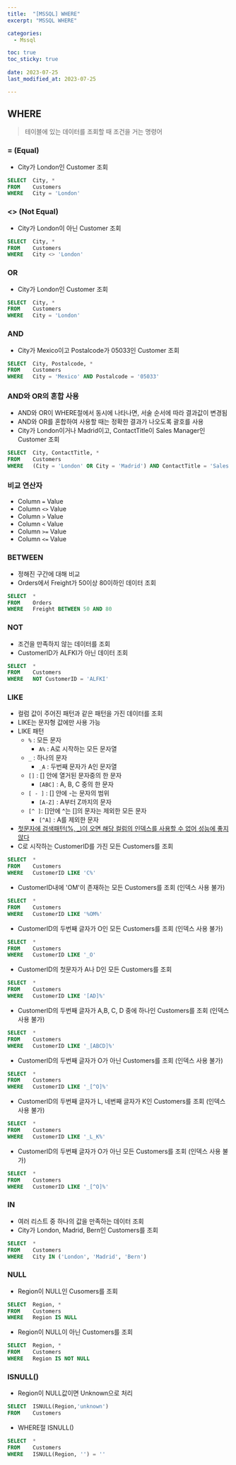 ```yaml
---
title:  "[MSSQL] WHERE" 
excerpt: "MSSQL WHERE"

categories:
  - Mssql

toc: true
toc_sticky: true
 
date: 2023-07-25
last_modified_at: 2023-07-25

---
```

## WHERE
> 테이블에 있는 데이터를 조회할 때 조건을 거는 명령어

### = (Equal)
- City가 London인 Customer 조회
```sql
SELECT  City, *
FROM    Customers
WHERE   City = 'London'
```

### <> (Not Equal)
- City가 London이 아닌 Customer 조회
```sql
SELECT  City, *
FROM    Customers
WHERE   City <> 'London'
```

### OR
- City가 London인 Customer 조회
```sql
SELECT  City, *
FROM    Customers
WHERE   City = 'London'
```

### AND
- City가 Mexico이고 Postalcode가 05033인 Customer 조회
```sql
SELECT  City, Postalcode, *
FROM    Customers
WHERE   City = 'Mexico' AND Postalcode = '05033'
```

### AND와 OR의 혼합 사용
- AND와 OR이 WHERE절에서 동시에 나타나면, 서술 순서에 따라 결과값이 변경됨
- AND와 OR를 혼합하여 사용할 때는 정확한 결과가 나오도록 괄호를 사용
- City가 London이거나 Madrid이고, ContactTitle이 Sales Manager인 Customer 조회
```sql
SELECT  City, ContactTitle, *
FROM    Customers
WHERE   (City = 'London' OR City = 'Madrid') AND ContactTitle = 'Sales Manager'
```

### 비교 연산자
- Column `=` Value
- Column `<>` Value
- Column `>` Value
- Column `<` Value
- Column `>=` Value
- Column `<=` Value

### BETWEEN
- 정해진 구간에 대해 비교
- Orders에서 Freight가 50이상 80이하인 데이터 조회
```sql
SELECT  *
FROM    Orders
WHERE   Freight BETWEEN 50 AND 80
```

### NOT
- 조건을 만족하지 않는 데이터를 조회
- CustomerID가 ALFKI가 아닌 데이터 조회
```sql
SELECT  *
FROM    Customers
WHERE   NOT CustomerID = 'ALFKI'
```

### LIKE
- 컬럼 값이 주어진 패턴과 같은 패턴을 가진 데이터를 조회
- LIKE는 문자형 값에만 사용 가능
- LIKE 패턴
  - `%` : 모든 문자
    - `A%` : A로 시작하는 모든 문자열
  - `_` : 하나의 문자
    - `_A` : 두번째 문자가 A인 문자열
  - `[]` : [] 안에 열거된 문자중의 한 문자
    - `[ABC]` : A, B, C 중의 한 문자
  - `[ - ]` : [] 안에 -는 문자의 범위
    - `[A-Z]` : A부터 Z까지의 문자
  - `[^ ]`: []안에 ^는 []의 문자는 제외한 모든 문자
    - `[^A]` : A를 제외한 문자
- <u>첫문자에 검색패턴(%, _)이 오면 해당 컬럼의 인덱스를 사용할 수 없어 성능에 좋지 않다</u>
- C로 시작하는 CustomerID를 가진 모든 Customers를 조회
```sql
SELECT  *
FROM    Customers
WHERE   CustomerID LIKE 'C%'
```
- CustomerID내에 'OM'이 존재하는 모든 Customers를 조회 (인덱스 사용 불가)
```sql
SELECT  *
FROM    Customers
WHERE   CustomerID LIKE '%OM%'
```
- CustomerID의 두번째 글자가 O인 모든 Customers를 조회 (인덱스 사용 불가)
```sql
SELECT  *
FROM    Customers
WHERE   CustomerID LIKE '_O'
```
- CustomerID의 첫문자가 A나 D인 모든 Customers를 조회
```sql
SELECT  *
FROM    Customers
WHERE   CustomerID LIKE '[AD]%'
```
- CustomerID의 두번째 글자가 A,B, C, D 중에 하나인 Customers를 조회 (인덱스 사용 불가)
```sql
SELECT  *
FROM    Customers
WHERE   CustomerID LIKE '_[ABCD]%'
```
- CustomerID의 두번째 글자가 O가 아닌 Customers를 조회 (인덱스 사용 불가)
```sql
SELECT  *
FROM    Customers
WHERE   CustomerID LIKE '_[^O]%'
```
- CustomerID의 두번째 글자가 L, 네번째 글자가 K인 Customers를 조회 (인덱스 사용 불가)
```sql
SELECT  *
FROM    Customers
WHERE   CustomerID LIKE '_L_K%'
```
- CustomerID의 두번째 글자가 O가 아닌 모든 Customers를 조회 (인덱스 사용 불가)
```sql
SELECT  *
FROM    Customers
WHERE   CustomerID LIKE '_[^O]%'
```

### IN
- 여러 리스트 중 하나의 값을 만족하는 데이터 조회
- City가 London, Madrid, Bern인 Customers를 조회
```sql
SELECT  *
FROM    Customers
WHERE   City IN ('London', 'Madrid', 'Bern')
```

### NULL
- Region이 NULL인 Cusomers를 조회
```sql
SELECT  Region, *
FROM    Customers
WHERE   Region IS NULL
```
- Region이 NULL이 아닌 Customers를 조회
```sql
SELECT  Region, *
FROM    Customers
WHERE   Region IS NOT NULL
```

### ISNULL()
- Region이 NULL값이면 Unknown으로 처리
```sql
SELECT  ISNULL(Region,'unknown')
FROM    Customers
```
- WHERE절 ISNULL()
```sql
SELECT  *
FROM    Customers
WHERE   ISNULL(Region, '') = ''
```